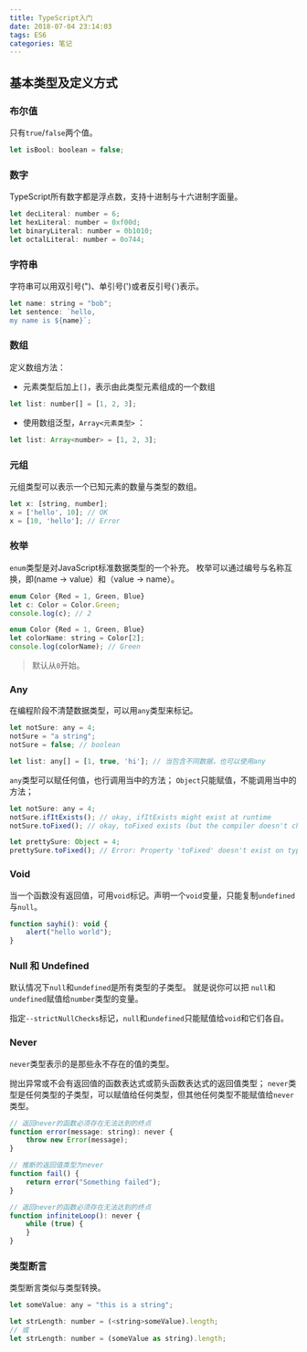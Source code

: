 ```yaml
---
title: TypeScript入门
date: 2018-07-04 23:14:03
tags: ES6
categories: 笔记 
---
```


## 基本类型及定义方式

### 布尔值

只有`true`/`false`两个值。

```js
let isBool: boolean = false;
```

### 数字

TypeScript所有数字都是浮点数，支持十进制与十六进制字面量。

```js
let decLiteral: number = 6;
let hexLiteral: number = 0xf00d;
let binaryLiteral: number = 0b1010;
let octalLiteral: number = 0o744;
```

### 字符串

字符串可以用双引号(")、单引号(')或者反引号(`)表示。

```js
let name: string = "bob";
let sentence: `hello,
my name is ${name}`;
``` 
### 数组

定义数组方法： 

 - 元素类型后加上`[]`，表示由此类型元素组成的一个数组

```js
let list: number[] = [1, 2, 3];
```


 - 使用数组泛型，`Array<元素类型>` ：

```js
let list: Array<number> = [1, 2, 3];
```

### 元组

元组类型可以表示一个已知元素的数量与类型的数组。

```js
let x: [string, number];
x = ['hello', 10]; // OK
x = [10, 'hello']; // Error
```

### 枚举

`enum`类型是对JavaScript标准数据类型的一个补充。
枚举可以通过编号与名称互换，即(name -> value）和（value -> name）。

```js
enum Color {Red = 1, Green, Blue}
let c: Color = Color.Green;
console.log(c); // 2

enum Color {Red = 1, Green, Blue}
let colorName: string = Color[2];
console.log(colorName); // Green
```
> 默认从`0`开始。

### Any

在编程阶段不清楚数据类型，可以用`any`类型来标记。

```js
let notSure: any = 4;
notSure = "a string";
notSure = false; // boolean

let list: any[] = [1, true, 'hi']; // 当包含不同数据，也可以使用any
```

`any`类型可以赋任何值，也行调用当中的方法；
`Object`只能赋值，不能调用当中的方法；

```js
let notSure: any = 4;
notSure.ifItExists(); // okay, ifItExists might exist at runtime
notSure.toFixed(); // okay, toFixed exists (but the compiler doesn't check)

let prettySure: Object = 4;
prettySure.toFixed(); // Error: Property 'toFixed' doesn't exist on type 'Object'.
```

### Void

当一个函数没有返回值，可用`void`标记。声明一个`void`变量，只能复制`undefined`与`null`。

```js
function sayhi(): void {
    alert("hello world");
}
```

### Null 和 Undefined

默认情况下`null`和`undefined`是所有类型的子类型。 就是说你可以把 `null`和`undefined`赋值给`number`类型的变量。

指定`--strictNullChecks`标记，`null`和`undefined`只能赋值给`void`和它们各自。

### Never

`never`类型表示的是那些永不存在的值的类型。 

抛出异常或不会有返回值的函数表达式或箭头函数表达式的返回值类型；
`never`类型是任何类型的子类型，可以赋值给任何类型，但其他任何类型不能赋值给`never`类型。

```js
// 返回never的函数必须存在无法达到的终点
function error(message: string): never {
    throw new Error(message);
}

// 推断的返回值类型为never
function fail() {
    return error("Something failed");
}

// 返回never的函数必须存在无法达到的终点
function infiniteLoop(): never {
    while (true) {
    }
}
```

### 类型断言

类型断言类似与类型转换。

```js
let someValue: any = "this is a string";

let strLength: number = (<string>someValue).length;
// 或
let strLength: number = (someValue as string).length;
```
